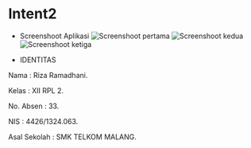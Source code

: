 # Intent2

* Screenshoot Aplikasi
![Screenshoot pertama](https://ramadhanirz.files.wordpress.com/2016/10/whatsapp-image-2016-10-29-at-8-35-43-pm.jpeg)
![Screenshoot kedua](https://ramadhanirz.files.wordpress.com/2016/10/whatsapp-image-2016-10-29-at-8-35-43-pm1.jpeg)
![Screenshoot ketiga](https://ramadhanirz.files.wordpress.com/2016/10/whatsapp-image-2016-10-29-at-8-35-43-pm2.jpeg)


* IDENTITAS

<p> Nama : Riza Ramadhani.
<p> Kelas : XII RPL 2.
<p> No. Absen : 33.
<p> NIS : 4426/1324.063.
<p> Asal Sekolah : SMK TELKOM MALANG.
